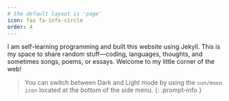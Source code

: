```yaml
---
# the default layout is 'page'
icon: fas fa-info-circle
order: 4
---
```


I am self-learning programming and built this website using Jekyll. This is my space to share random stuff—coding, languages, thoughts, and sometimes songs, poems, or essays. Welcome to my little corner of the web!

> You can switch between Dark and Light mode by using the `sun/moon icon` located at the bottom of the side menu.
{: .prompt-info }